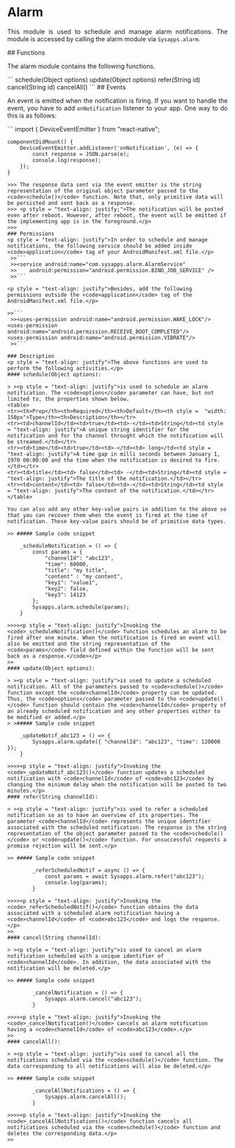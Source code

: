 # Alarm
<p style = "text-align: justify">This module is used to schedule and manage alarm notifications. The module is accessed by calling the alarm module via <code>Sysapps.alarm</code>.</p> 
## Functions
<p style = "text-align: justify">The alarm module contains the following functions.</p>
``` 
    schedule(Object options)
    update(Object options)
    refer(String id)
    cancel(String id)
    cancelAll()    
```
## Events
<p style = "text-align: justify">An event is emitted when the notification is firing. If you want to handle the event, you have to add <code>onNotification</code> listener to your app. One way to do this is as follows: </p>
``` 
	import { DeviceEventEmitter } from "react-native";

	componentDidMount() {
		DeviceEventEmitter.addListener('onNotification', (e) => {
			const response = JSON.parse(e);
			console.log(response);
		});
  	}
```
>>> The response data sent via the event emitter is the string representation of the original object parameter passed to the <code>schedule()</code> function. Note that, only primitive data will be persisted and sent back as a response. 
>>> <p style = "text-align: justify;">The notification will be posted even after reboot. However, after reboot, the event will be emitted if the implementing app is in the foreground.</p>  
>>> 
### Permissions
<p style = "text-align: justify">In order to schedule and manage notifications, the following service should be added inside <code>application</code> tag of your AndroidManifest.xml file.</p>
 >>```
 >><service android:name="com.sysapps.alarm.AlarmService"
 >>    android:permission="android.permission.BIND_JOB_SERVICE" />
 >>```

<p style = "text-align: justify">Besides, add the following permissions outside the <code>application</code> tag of the AndroidManifest.xml file.</p>

>>```
 >><uses-permission android:name="android.permission.WAKE_LOCK"/>
<uses-permission android:name="android.permission.RECEIVE_BOOT_COMPLETED"/>
<uses-permission android:name="android.permission.VIBRATE"/>
 >>```

### Description
<p style = "text-align: justify">The above functions are used to perform the following activities.</p>
#### schedule(Object options): 

> ><p style = "text-align: justify">is used to schedule an alarm notification. The <code>options</code> parameter can have, but not limited to, the properties shown below. 
<table>
<tr><th>Prop</th><th>Required</th><th>Default</th><th style =  "width: 150px">Type</th><th>Description</th></tr>
<tr><td>channelId</td><td>true</td><td>-</td><td>String</td><td style = "text-align: justify">A unique string identifier for the notification and for the channel throught which the notification will be streamed.</td></tr>
<tr><td>time</td><td>true</td><td>-</td><td> long</td><td style = "text-align: justify">A time gap in milli seconds between January 1, 1970 00:00:00 and the time when the notification is desired to fire.</td></tr>
<tr><td>title</td><td> false</td><td> -</td><td>String</td><td style = "text-align: justify">The title of the notification.</td></tr>
<tr><td>content</td><td> false</td><td>-</td><td>String</td><td style = "text-align: justify">The content of the notification.</td></tr>
</table>

You can also add any other key-value pairs in addition to the above so that you can recover them when the event is fired at the time of notification. These key-value pairs should be of primitive data types.

>> ##### Sample code snippet
 ```
        _scheduleNotification = () => {        	 
        	const params = { 
                "channelId": "abc123", 
                "time": 60000, 
                "title": "my title", 
                "content" : "my content", 
                "key1": "value1", 
                "key2": false, 
                "key3": 14123 
        	};
        	Sysapps.alarm.schedule(params);
        } 
 ```
>>>><p style = "text-align: justify">Invoking the <code>_scheduleNotification()</code> function schedules an alarm to be fired after one minute. When the notification is fired an event will also be emitted and the string representation of the <code>params</code> field defined within the function will be sent back as a response.</code></p>
>>
#### update(Object options): 

> ><p style = "text-align: justify">is used to update a scheduled notification. All of the parameters passed to <code>schedule()</code> function except the <code>channelId</code> property can be updated. Thus, the <code>options</code> parameter passed to the <code>update()</code> function should contain the <code>channelId</code> property of an already scheduled notification and any other properties either to be modified or added.</p>
> >##### Sample code snippet
```
        _updateNotif_abc123 = () => {
        	Sysapps.alarm.update({ "channelId": "abc123", "time": 120000 });        	
        } 
```
>>>><p style = "text-align: justify">Invoking the <code>_updateNotif_abc123()</code> function updates a scheduled notification with <code>channelId</code> of <code>abc123</code> by changing the minimum delay when the notification will be posted to two minutes.</p>
#### refer(String channelId): 

> ><p style = "text-align: justify">is used to refer a scheduled notification so as to have an overview of its properties. The parameter <code>channelId</code> represents the unique identifier associated with the scheduled notification. The response is the string representation of the object parameter passed to the <code>schedule()</code> or <code>update()</code> function. For unsuccessful requests a promise rejection will be sent.</p>

>> ##### Sample code snippet
```
            _referScheduledNotif = async () => {
                const params = await Sysapps.alarm.refer("abc123");
                console.log(params);
            } 
```
>>>><p style = "text-align: justify">Invoking the <code>_referScheduledNotif()</code> function obtains the data associated with a scheduled alarm notification having a <code>channelId</code> of <code>abc123</code> and logs the response.</p>
>>
#### cancel(String channelId): 

> ><p style = "text-align: justify">is used to cancel an alarm notification scheduled with a unique identifier of <code>channelId</code>. In addition, the data associated with the notification will be deleted.</p>

>> ##### Sample code snippet
```
            _cancelNotification = () => {
                Sysapps.alarm.cancel("abc123");
            } 
```
>>>><p style = "text-align: justify">Invoking the <code>_cancelNotification()</code> cancels an alarm notification having a <code>channelId</code> of <code>abc123</code>.</p>
>>
#### cancelAll(): 

> ><p style = "text-align: justify">is used to cancel all the notifications scheduled via the <code>schedule()</code> function. The data corresponding to all notifications will also be deleted.</p>

>> ##### Sample code snippet
```
            _cancelAllNotifications = () => {
                Sysapps.alarm.cancelAll();
            } 
```
>>>><p style = "text-align: justify">Invoking the <code>_cancelAllNotifications()</code> function cancels all notifications scheduled via the <code>schedule()</code> function and deletes the corresponding data.</p>
>>

```

```